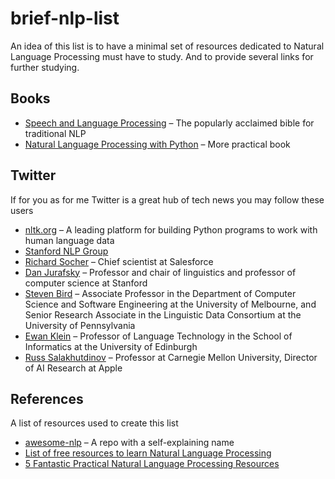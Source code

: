 # brief-nlp-list

An idea of this list is to have a minimal set of resources dedicated to Natural Language Processing must have to study. And to provide several links for further studying. 

## Books

- [Speech and Language Processing](https://web.stanford.edu/~jurafsky/slp3/) – The popularly acclaimed bible for traditional NLP
- [Natural Language Processing with Python](http://www.nltk.org/book/) – More practical book

## Twitter

If for you as for me Twitter is a great hub of tech news you may follow these users

- [nltk.org](https://twitter.com/NLTK_org) – A leading platform for building Python programs to work with human language data
- [Stanford NLP Group](https://twitter.com/stanfordnlp)
- [Richard Socher](https://twitter.com/RichardSocher) – Chief scientist at Salesforce
- [Dan Jurafsky](https://twitter.com/jurafsky) – Professor and chair of linguistics and professor of computer science at Stanford
- [Steven Bird](https://twitter.com/StevenBird) – Associate Professor in the Department of Computer Science and Software Engineering at the University of Melbourne, and Senior Research Associate in the Linguistic Data Consortium at the University of Pennsylvania
- [Ewan Klein](https://twitter.com/ewanhklein) – Professor of Language Technology in the School of Informatics at the University of Edinburgh
- [Russ Salakhutdinov](https://twitter.com/rsalakhu) – Professor at Carnegie Mellon University, Director of AI Research at Apple

## References

A list of resources used to create this list 

- [awesome-nlp](https://github.com/keon/awesome-nlp) – A repo with a self-explaining name
- [List of free resources to learn Natural Language Processing](https://hackernoon.com/list-of-free-resources-to-learn-natural-language-processing-5bc4b76db552)
- [5 Fantastic Practical Natural Language Processing Resources](https://www.kdnuggets.com/2018/02/5-fantastic-practical-natural-language-processing-resources.html)


